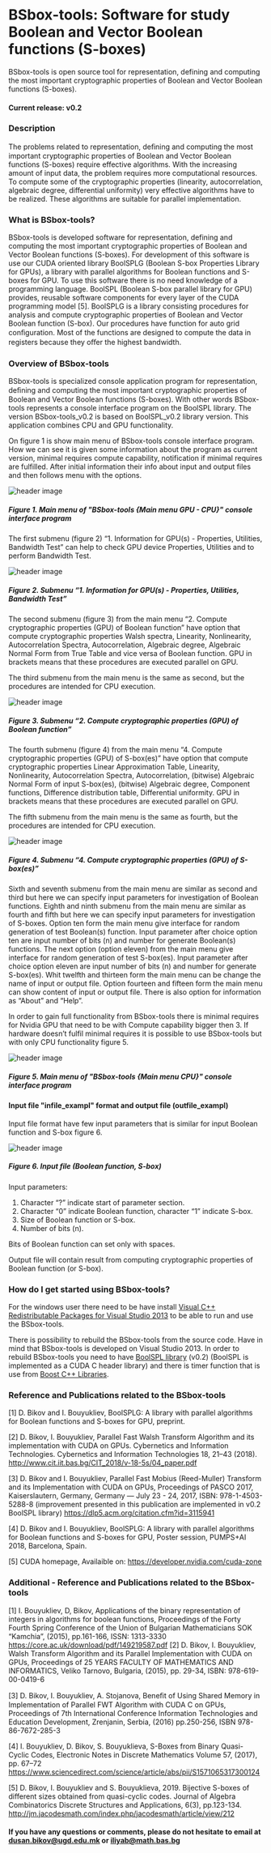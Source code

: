 # BSbox-tools: Software for study Boolean and Vector Boolean functions (S-boxes)

BSbox-tools is open source tool for representation, defining and computing the most important cryptographic properties of Boolean and Vector Boolean functions (S-boxes).

#### Current release: v0.2

### Description

The problems related to representation, deﬁning and computing the most important cryptographic properties of Boolean and Vector Boolean functions (S-boxes) require effective algorithms. With the increasing amount of input data, the problem requires more computational resources. To compute some of the cryptographic properties (linearity, autocorrelation, algebraic degree, differential uniformity) very effective algorithms have to be realized. These algorithms are suitable for parallel implementation. 

### What is BSbox-tools?

BSbox-tools is developed software for representation, defining and computing the most important cryptographic properties of Boolean and Vector Boolean functions (S-boxes). For development of this software is use our CUDA oriented library BoolSPLG (Boolean S-box Properties Library for GPUs), a library with parallel algorithms for Boolean functions and S-boxes for GPU. To use this software there is no need knowledge of a programming language. BoolSPL (Boolean S-box parallel library for GPU) provides, reusable software components for every layer of the CUDA programming model [5]. BoolSPLG is a library consisting procedures for analysis and compute cryptographic properties of Boolean and Vector Boolean function (S-box). Our procedures have function for auto grid conﬁguration. Most of the functions are designed to compute the data in registers because they oﬀer the highest bandwidth. 

### Overview of BSbox-tools 

 BSbox-tools is specialized console application program for representation, deﬁning and computing the most important cryptographic properties of Boolean and Vector Boolean functions (S-boxes). With other words BSbox-tools represents a console interface program on the BoolSPL library. The version BSbox-tools_v0.2 is based on BoolSPL_v0.2 library version. This application combines CPU and GPU functionality.

On figure 1 is show main menu of BSbox-tools console interface program. How we can see it is given some information about the program as current version, minimal requires compute capability, notification if minimal requires are fulfilled. After initial information their info about input and output files and then follows menu with the options. 

![header image](https://github.com/BoolSPL/BSbox-tools/blob/master/Images/BSbox-tools1.jpg)

##### Figure 1. Main menu of "BSbox-tools {Main menu GPU - CPU}" console interface program

The first submenu (figure 2) “1. Information for GPU(s) - Properties, Utilities, Bandwidth Test” can help to check GPU device Properties, Utilities and to perform Bandwidth Test. 

![header image](https://github.com/BoolSPL/BSbox-tools/blob/master/Images/BSbox-tools2.jpg)

##### Figure 2. Submenu “1. Information for GPU(s) - Properties, Utilities, Bandwidth Test”

The second submenu (figure 3) from the main menu “2. Compute cryptographic properties (GPU) of Boolean function” have option that compute cryptographic properties Walsh spectra, Linearity, Nonlinearity, Autocorrelation Spectra, Autocorrelation, Algebraic degree, Algebraic Normal Form from True Table and vice versa of Boolean function. GPU in brackets means that these procedures are executed parallel on GPU.

The third submenu from the main menu is the same as second, but the procedures are intended for CPU execution.

![header image](https://github.com/BoolSPL/BSbox-tools/blob/master/Images/BSbox-tools3.jpg)

##### Figure 3. Submenu “2. Compute cryptographic properties (GPU) of Boolean function”

The fourth submenu (figure 4) from the main menu “4. Compute cryptographic properties (GPU) of S-box(es)” have option that compute cryptographic properties Linear Approximation Table, Linearity, Nonlinearity, Autocorrelation Spectra, Autocorrelation, (bitwise) Algebraic Normal Form of input S-box(es), (bitwise) Algebraic degree, Component functions, Difference distribution table, Differential uniformity. GPU in brackets means that these procedures are executed parallel on GPU.

Тhe fifth submenu from the main menu is the same as fourth, but the procedures are intended for CPU execution. 

![header image](https://github.com/BoolSPL/BSbox-tools/blob/master/Images/BSbox-tools4.jpg)

##### Figure 4. Submenu “4. Compute cryptographic properties (GPU) of S-box(es)”

 Sixth and seventh submenu from the main menu are similar as second and third but here we can specify input parameters for investigation of Boolean functions. Eighth and ninth submenu from the main menu are similar as fourth and fifth but here we can specify input parameters for investigation of S-boxes. Option ten form the main menu give interface for random generation of test Boolean(s) function. Input parameter after choice option ten are input number of bits (n) and number for generate Boolean(s) functions. The next option (option eleven) from the main menu give interface for random generation of test S-box(es). Input parameter after choice option eleven are input number of bits (n) and number for generate S-box(es). Whit twelfth and thirteen form the main menu can be change the name of input or output file. Option fourteen and fifteen form the main menu can show content of input or output file. There is also option for information as “About” and “Help”.

In order to gain full functionality from BSbox-tools there is minimal requires for Nvidia GPU that need to be with Compute capability bigger then 3. If hardware doesn’t fulfil minimal requires it is possible to use BSbox-tools but with only CPU functionality figure 5. 

![header image](https://github.com/BoolSPL/BSbox-tools/blob/master/Images/BSbox-tools5.jpg)

##### Figure 5. Main menu of "BSbox-tools {Main menu CPU}" console interface program 

#### Input file "infile_exampl" format and output file (outfile_exampl)

Input file format have few input parameters that is similar for input Boolean function and S-box figure 6. 

![header image](https://github.com/BoolSPL/BSbox-tools/blob/master/Images/BSbox-input-web.jpg)

##### Figure 6. Input file (Boolean function, S-box) 

 Input parameters:

  1. Character “?” indicate start of parameter section.
  2. Character “0” indicate Boolean function, character “1” indicate S-box.
  3. Size of Boolean function or S-box.
  4. Number of bits (n).

Bits of Boolean function can set only with spaces.

Output file will contain result from computing cryptographic properties of Boolean function (or S-box).

### How do I get started using BSbox-tools?

For the windows user there need to be have install <a href="https://www.microsoft.com/en-us/download/details.aspx?id=40784">Visual C++ Redistributable Packages for Visual Studio 2013</a> to be able to run and use the BSbox-tools.

There is possibility to rebuild the BSbox-tools from the source code. Have in mind that BSbox-tools is developed on Visual Studio 2013. In order to rebuild BSbox-tools you need to have <a href="https://github.com/BoolSPL/BoolSPL-CUDA-Library">BoolSPL library</a> (v0.2) (BoolSPL is implemented as a CUDA C header library) and there is timer function that is use from <a href="https://www.boost.org/">Boost C++ Libraries</a>. 

### Reference and Publications related to the BSbox-tools 

[1] D. Bikov and I. Bouyukliev, BoolSPLG: A library with parallel algorithms for Boolean functions and S-boxes for GPU, preprint.

[2] D. Bikov, I. Bouyukliev, Parallel Fast Walsh Transform Algorithm and its implementation with CUDA on GPUs. Cybernetics and Information Technologies. Cybernetics and Information Technologies 18, 21–43 (2018). http://www.cit.iit.bas.bg/CIT_2018/v-18-5s/04_paper.pdf

[3] D. Bikov and I. Bouyukliev, Parallel Fast Mobius (Reed-Muller) Transform and its Implementation with CUDA on GPUs, Proceedings of PASCO 2017, Kaiserslautern, Germany, Germany — July 23 - 24, 2017, ISBN: 978-1-4503-5288-8 (improvement presented in this publication are implemented in v0.2 BoolSPL library) https://dlp5.acm.org/citation.cfm?id=3115941

[4] D. Bikov and I. Bouyukliev, BoolSPLG: A library with parallel algorithms for Boolean functions and S-boxes for GPU, Poster session, PUMPS+AI 2018, Barcelona, Spain.

[5] CUDA homepage, Availaible on: https://developer.nvidia.com/cuda-zone

### Additional - Reference and Publications related to the BSbox-tools 

[1] I. Bouyukliev, D, Bikov, Applications of the binary representation of integers in algorithms for boolean functions, Proceedings of the Forty Fourth Spring Conference of the Union of Bulgarian Mathematicians SOK “Kamchia”, (2015), pp.161-166, ISSN: 1313-3330 https://core.ac.uk/download/pdf/149219587.pdf
[2] D. Bikov, I. Bouyukliev, Walsh Transform Algorithm and its Parallel Implementation with CUDA on GPUs, Proceedings of 25 YEARS FACULTY OF MATHEMATICS AND INFORMATICS, Veliko Tarnovo, Bulgaria, (2015), pp. 29-34, ISBN: 978-619-00-0419-6

[3] D. Bikov, I. Bouyukliev, A. Stojanova, Beneﬁt of Using Shared Memory in Implementation of Parallel FWT Algorithm with CUDA C on GPUs, Proceedings of 7th International Conference Information Technologies and Education Development, Zrenjanin, Serbia, (2016) pp.250-256, ISBN 978-86-7672-285-3

[4] I. Bouyukliev, D. Bikov, S. Bouyuklieva, S-Boxes from Binary Quasi-Cyclic Codes, Electronic Notes in Discrete Mathematics Volume 57, (2017), pp. 67–72 https://www.sciencedirect.com/science/article/abs/pii/S1571065317300124

[5] D. Bikov, I. Bouyukliev and S. Bouyuklieva, 2019. Bijective S-boxes of different sizes obtained from quasi-cyclic codes. Journal of Algebra Combinatorics Discrete Structures and Applications, 6(3), pp.123-134. http://jm.jacodesmath.com/index.php/jacodesmath/article/view/212

#### If you have any questions or comments, please do not hesitate to email at dusan.bikov@ugd.edu.mk or iliyab@math.bas.bg
